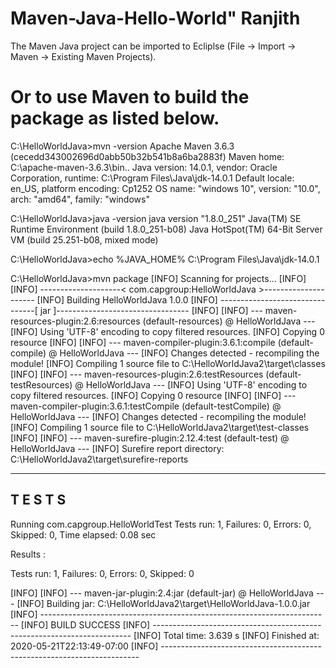 # Maven-Java-Hello-World" Ranjith

The Maven Java project can be imported to Ecliplse (File -> Import -> Maven -> Existing Maven Projects).

Or to use Maven to build the package as listed below.
===========================================================

C:\HelloWorldJava>mvn -version
Apache Maven 3.6.3 (cecedd343002696d0abb50b32b541b8a6ba2883f)
Maven home: C:\apache-maven-3.6.3\bin\..
Java version: 14.0.1, vendor: Oracle Corporation, runtime: C:\Program Files\Java\jdk-14.0.1
Default locale: en_US, platform encoding: Cp1252
OS name: "windows 10", version: "10.0", arch: "amd64", family: "windows"

C:\HelloWorldJava>java -version
java version "1.8.0_251"
Java(TM) SE Runtime Environment (build 1.8.0_251-b08)
Java HotSpot(TM) 64-Bit Server VM (build 25.251-b08, mixed mode)

C:\HelloWorldJava>echo %JAVA_HOME%
C:\Program Files\Java\jdk-14.0.1

C:\HelloWorldJava>mvn package
[INFO] Scanning for projects...
[INFO]
[INFO] --------------------< com.capgroup:HelloWorldJava >---------------------
[INFO] Building HelloWorldJava 1.0.0
[INFO] --------------------------------[ jar ]---------------------------------
[INFO]
[INFO] --- maven-resources-plugin:2.6:resources (default-resources) @ HelloWorldJava ---
[INFO] Using 'UTF-8' encoding to copy filtered resources.
[INFO] Copying 0 resource
[INFO]
[INFO] --- maven-compiler-plugin:3.6.1:compile (default-compile) @ HelloWorldJava ---
[INFO] Changes detected - recompiling the module!
[INFO] Compiling 1 source file to C:\HelloWorldJava2\target\classes
[INFO]
[INFO] --- maven-resources-plugin:2.6:testResources (default-testResources) @ HelloWorldJava ---
[INFO] Using 'UTF-8' encoding to copy filtered resources.
[INFO] Copying 0 resource
[INFO]
[INFO] --- maven-compiler-plugin:3.6.1:testCompile (default-testCompile) @ HelloWorldJava ---
[INFO] Changes detected - recompiling the module!
[INFO] Compiling 1 source file to C:\HelloWorldJava2\target\test-classes
[INFO]
[INFO] --- maven-surefire-plugin:2.12.4:test (default-test) @ HelloWorldJava ---
[INFO] Surefire report directory: C:\HelloWorldJava2\target\surefire-reports

-------------------------------------------------------
 T E S T S
-------------------------------------------------------
Running com.capgroup.HelloWorldTest
Tests run: 1, Failures: 0, Errors: 0, Skipped: 0, Time elapsed: 0.08 sec

Results :

Tests run: 1, Failures: 0, Errors: 0, Skipped: 0

[INFO]
[INFO] --- maven-jar-plugin:2.4:jar (default-jar) @ HelloWorldJava ---
[INFO] Building jar: C:\HelloWorldJava2\target\HelloWorldJava-1.0.0.jar
[INFO] ------------------------------------------------------------------------
[INFO] BUILD SUCCESS
[INFO] ------------------------------------------------------------------------
[INFO] Total time:  3.639 s
[INFO] Finished at: 2020-05-21T22:13:49-07:00
[INFO] ------------------------------------------------------------------------

















































































































































































